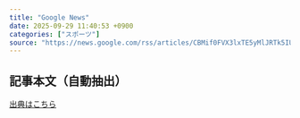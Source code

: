 ```yaml
---
title: "Google News"
date: 2025-09-29 11:40:53 +0900
categories: ["スポーツ"]
source: "https://news.google.com/rss/articles/CBMif0FVX3lxTE5yMlJRTk5IUFVpcGliWktsZVVjand1OVBJT1hFdkxCRE5hNmRYSTExdUl2empoOFB0Q1UwdWlTeUZTSVozQnhHTjg3djFsTHExUkNqVDd5UVdsSElzVmlVeDEzMzE4Q1NRdnBLeG5JMjdFTVdhR1I5ZkJUdE5lUnc?oc=5"
---
```


## 記事本文（自動抽出）
<body class="y0K44d EA71Tc" id="readabilityBody"></body>

[出典はこちら](https://news.google.com/rss/articles/CBMif0FVX3lxTE5yMlJRTk5IUFVpcGliWktsZVVjand1OVBJT1hFdkxCRE5hNmRYSTExdUl2empoOFB0Q1UwdWlTeUZTSVozQnhHTjg3djFsTHExUkNqVDd5UVdsSElzVmlVeDEzMzE4Q1NRdnBLeG5JMjdFTVdhR1I5ZkJUdE5lUnc?oc=5)
